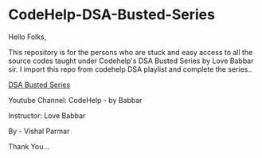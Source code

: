 # CodeHelp-DSA-Busted-Series
Hello Folks,

This repository is for the persons who are stuck and easy access to all the source codes taught under Codehelp's DSA Busted Series by Love Babbar sir.
I import this repo from codehelp DSA playlist and complete the series..

[DSA Busted Series](https://www.youtube.com/watch?v=WQoB2z67hvY&list=PLDzeHZWIZsTryvtXdMr6rPh4IDexB5NIA)

Youtube Channel: CodeHelp - by Babbar

Instructor: Love Babbar

By - Vishal Parmar

Thank You...
